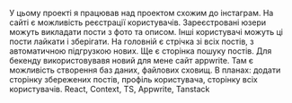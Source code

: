 У цьому проекті я працював над проектом схожим до інстаграм. На сайті є можливість реєстрації користувачів. Зареєстровані юзери можуть викладати пости з фото та описом. Інші користувачі можуть ці пости лайкати і зберігати. На головній є стрічка зі всіх постів, з автоматичною підгрузкою нових. Ще є сторінка пошуку постів. 
Для бекенду використовувавя новий для мене сайт appwrite. Там є можливість створення баз даних, файлових сховищ. В планах: додати сторінку збережених постів, профіль користувача, сторінку всіх користувачів.
React, Context, TS, Appwrite, Tanstack

